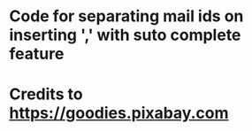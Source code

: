 # Code for separating mail ids on inserting ',' with suto complete feature
# Credits to https://goodies.pixabay.com 
